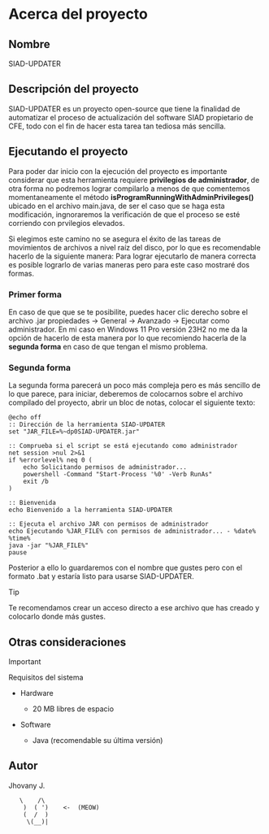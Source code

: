 # Acerca del proyecto
## Nombre
SIAD-UPDATER

## Descripción del proyecto
SIAD-UPDATER es un proyecto open-source que tiene la finalidad de automatizar el proceso de actualización del software SIAD propietario de CFE, 
todo con el fin de hacer esta tarea tan tediosa más sencilla.

## Ejecutando el proyecto
Para poder dar inicio con la ejecución del proyecto es importante considerar que esta herramienta requiere **privilegios de administrador**, de otra forma no podremos lograr compilarlo a menos de que comentemos momentaneamente el método **isProgramRunningWithAdminPrivileges()** ubicado en el archivo main.java, de ser el caso que se haga esta modificación, ingnoraremos la verificación de que el proceso se esté corriendo con prvilegios elevados.

Si elegimos este camino no se asegura el éxito de las tareas de movimientos de archivos a nivel raíz del disco, por lo que es recomendable hacerlo de la siguiente manera: 
Para lograr ejecutarlo de manera correcta es posible lograrlo de varias maneras pero para este caso mostraré dos formas.

### Primer forma
En caso de que que se te posibilite, puedes hacer clic derecho sobre el archivo .jar  propiedades -> General -> Avanzado -> Ejecutar como administrador.
En mi caso en Windows 11 Pro versión 23H2 no me da la opción de hacerlo de esta manera por lo que recomiendo hacerla de la **segunda forma** en caso de
que tengan el mismo problema.

### Segunda forma
La segunda forma parecerá un poco más compleja pero es más sencillo de lo que parece, para iniciar, deberemos de colocarnos sobre el archivo compilado del proyecto, abrir un bloc de notas, colocar el siguiente texto:

```
@echo off
:: Dirección de la herramienta SIAD-UPDATER
set "JAR_FILE=%~dp0SIAD-UPDATER.jar"

:: Comprueba si el script se está ejecutando como administrador
net session >nul 2>&1
if %errorlevel% neq 0 (
    echo Solicitando permisos de administrador...
    powershell -Command "Start-Process '%0' -Verb RunAs"
    exit /b
)

:: Bienvenida
echo Bienvenido a la herramienta SIAD-UPDATER

:: Ejecuta el archivo JAR con permisos de administrador
echo Ejecutando %JAR_FILE% con permisos de administrador... - %date% %time%
java -jar "%JAR_FILE%"
pause
```

Posterior a ello lo guardaremos con el nombre que gustes pero con el formato .bat y estaría listo para usarse SIAD-UPDATER.

> [!TIP]
> Te recomendamos crear un acceso directo a ese archivo que has creado y colocarlo donde más gustes.

## Otras consideraciones

> [!IMPORTANT]
> Requisitos del sistema
> - Hardware
>   
>   - 20 MB libres de espacio
>  
> - Software
> 
>   - Java (recomendable su última versión)

## Autor
Jhovany J.
```
   \    /\
    )  ( ')    <-  (MEOW)
    (  /  )
     \(__)| 
```